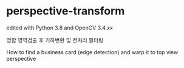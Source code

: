 # perspective-transform
edited with Python 3.8 and OpenCV 3.4.xx

명함 영역검출 후 기하변환 및 전처리 필터링

How to find a business card (edge detection) and warp it to top view perspective

